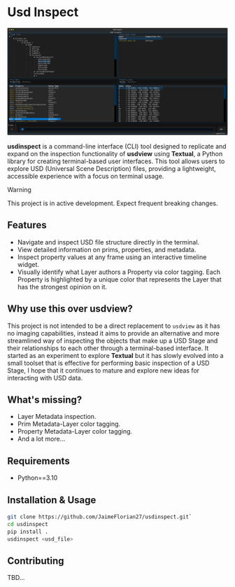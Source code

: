 # Usd Inspect

![Usd Inspect](misc/images/main_application.svg "Usd Inspect")

**usdinspect** is a command-line interface (CLI) tool designed to replicate and expand on the inspection functionality of **usdview** using **Textual**, a Python library for creating terminal-based user interfaces. This tool allows users to explore USD (Universal Scene Description) files, providing a lightweight, accessible experience with a focus on terminal usage.

> [!WARNING]  
> This project is in active development. Expect frequent breaking changes.

## Features

- Navigate and inspect USD file structure directly in the terminal.
- View detailed information on prims, properties, and metadata.
- Inspect property values at any frame using an interactive timeline widget.
- Visually identify what Layer authors a Property via color tagging. Each Property is highlighted by a unique color that represents the Layer that has the strongest opinion on it.


## Why use this over usdview?

This project is not intended to be a direct replacement to `usdview` as it has no imaging capabilities, instead it aims to provide an alternative and more streamlined way of inspecting the objects that make up a USD Stage and their relationships to each other through a terminal-based interface. It started as an experiment to explore **Textual** but it has slowly evolved into a small toolset that is effective for performing basic inspection of a USD Stage, I hope that it continues to mature and explore new ideas for interacting with USD data.


## What's missing?

- Layer Metadata inspection.
- Prim Metadata-Layer color tagging.
- Property Metadata-Layer color tagging.
- And a lot more...


## Requirements

- Python==3.10


## Installation & Usage

```bash
git clone https://github.com/JaimeFlorian27/usdinspect.git`
cd usdinspect
pip install .
usdinspect <usd_file>
```


## Contributing

TBD...
